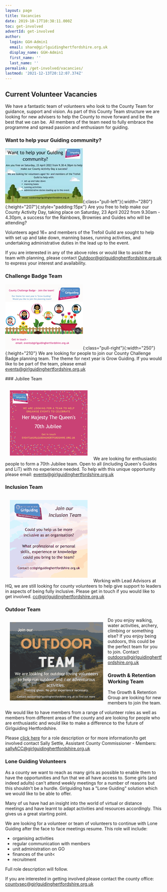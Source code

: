```yaml
---
layout: page
title: Vacancies
date: 2019-10-17T10:38:11.000Z
toc: get-involved
advertId: get-involved
author:
  login: GGH-Admin1
  email: share@girlguidinghertfordshire.org.uk
  display_name: GGH-Admin1
  first_name: ''
  last_name: ''
permalink: /get-involved/vacancies/
lastmod: '2021-12-13T20:12:07.374Z'
---
```

<h2>Current Volunteer Vacancies</h2>
We have a fantastic team of volunteers who look to the County Team for guidance, support and vision. As part of this County Team structure we are looking for new advisers to help the County to move forward and be the best that we can be.  All members of the team need to fully embrace the programme and spread passion and enthusiasm for guiding.

### Want to help your Guiding community?
![](/assets/images/2021/12/activity_day_volunteers_250.jpg){:class="pull-left"}{:width="280"}{:height="207"}{:style="padding:15px"}
Are you free to help make our County Activity Day, taking place on Saturday, 23 April 2022 from 9.30am - 4.30pm, a success for the Rainbows, Brownies and Guides who will be attending?

Volunteers aged 16+ and members of the Trefoil Guild are sought to help with set up and take down, manning bases, running activities, and undertaking administrative duties in the lead up to the event.

If you are interested in any of the above roles or would like to assist the team with planning, please contact <Outdoor@girlguidinghertfordshire.org.uk> to express your interest and availability.

### Challenge Badge Team
![](/assets/images/2021/11/challenge-team.png){:class="pull-right"}{:width="250"}{:height="210"}
We are looking for people to join our County Challenge Badge planning team.  The theme for next year is Grow Guiding.  If you would like to be part of the team, please email [events@girlguidinghertfordshire.org.uk](mailto:events@girlguidinghertfordshire.org.uk)
<div class="clearfix"></div>
### Jubilee Team
<p class="clearfix">
<img src="/assets/images/2021/10/jubilee-vacancy.png" alt="" class="pull-left" style="padding:15px"/>
We are looking for enthusiastic people to form a 70th Jubilee team. Open to all (including Queen's Guides and LiT) with no experience needed. To help with this unique opportunity please email: <a href="mailto:events@girlguidinghertfordshire.org.uk">events@girlguidinghertfordshire.org.uk</a></p>

### Inclusion Team
<p class="clearfix">
<img src="/assets/images/2021/09/inclusionteam.png" alt="" class="pull-right" style="padding:15px"/>
Working with Lead Advisors at HQ, we are still looking for county volunteers to help give support to leaders in aspects of being fully inclusive.  Please get in touch if you would like to get involved. <a href="mailto:cc@girlguidinghertfordshire.org.uk">cc@girlguidinghertfordshire.org.uk</a></p>

### Outdoor Team
<p class="clearfix"><img src="/assets/images/2021/09/outdoor.png" alt="" style="float:left;padding:15px"/>
Do you enjoy walking, water activities, archery, climbing or something else?  If you enjoy being outdoors, this could be the perfect team for you to join. Contact <a href="mailto:outdoors@girlguidinghertfordshire.org.uk">outdoors@girlguidinghertfordshire.org.uk</a></p>

<h3 class="clearfix">Growth &amp; Retention Working Team</h3>
The Growth &amp; Retention Group are looking for new members to join the team.

We would like to have members from a range of volunteer roles as well as members from different areas of the county and are looking for people who are enthusiastic and would like to make a difference to the future of Girlguiding Hertfordshire.

Please <a href="/wp-content/uploads/2021/05/Growth-and-Retention-Team-Role-Desc.pdf">click here</a> for a role description or for more information/to get involved contact Sally Settle, Assistant County Commissioner - Members: <a href="mailto:sallyACC@girlguidinghertfordshire.org.uk" target="_blank" rel="noopener">sallyACC@girlguidinghertfordshire.org.uk</a>
<h3>Lone Guiding Volunteers</h3>
As a county we want to reach as many girls as possible to enable them to have the opportunities and fun that we all have access to. Some girls (and indeed adults) can't attend weekly meetings for a number of reasons but this shouldn't be a hurdle. Girlguiding has a "Lone Guiding" solution which we would like to be able to offer.

Many of us have had an insight into the world of virtual or distance meetings and have learnt to adapt activities and resources accordingly. This gives us a great starting point.

We are looking for a volunteer or team of volunteers to continue with Lone Guiding after the face to face meetings resume. This role will include:
<ul>
 	<li>organising activities</li>
 	<li>regular communication with members</li>
 	<li>unit administration on GO</li>
 	<li>finances of the unit&lt;</li>
 	<li>recruitment</li>
</ul>
Full role description will follow.

If you are interested in getting involved please contact the county office: <a href="mailto:countysec@girlguidinghertfordshire.org.uk" target="_blank" rel="noopener">countysec@girlguidinghertfordshire.org.uk</a>
